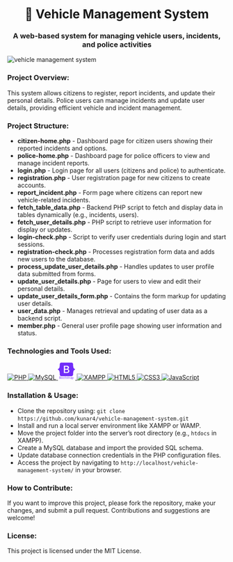 <h1 align="center">🚗 Vehicle Management System</h1>
<h3 align="center">A web-based system for managing vehicle users, incidents, and police activities</h3>

<p align="left"> <img src="https://komarev.com/ghpvc/?username=kunar4&label=Project%20views&color=0e75b6&style=flat" alt="vehicle management system" /> </p>

<h3 align="left">Project Overview:</h3>
<p>This system allows citizens to register, report incidents, and update their personal details. Police users can manage incidents and update user details, providing efficient vehicle and incident management.</p>

<h3 align="left">Project Structure:</h3>
<ul>
  <li><strong>citizen-home.php</strong> - Dashboard page for citizen users showing their reported incidents and options.</li>
  <li><strong>police-home.php</strong> - Dashboard page for police officers to view and manage incident reports.</li>
  <li><strong>login.php</strong> - Login page for all users (citizens and police) to authenticate.</li>
  <li><strong>registration.php</strong> - User registration page for new citizens to create accounts.</li>
  <li><strong>report_incident.php</strong> - Form page where citizens can report new vehicle-related incidents.</li>
  <li><strong>fetch_table_data.php</strong> - Backend PHP script to fetch and display data in tables dynamically (e.g., incidents, users).</li>
  <li><strong>fetch_user_details.php</strong> - PHP script to retrieve user information for display or updates.</li>
  <li><strong>login-check.php</strong> - Script to verify user credentials during login and start sessions.</li>
  <li><strong>registration-check.php</strong> - Processes registration form data and adds new users to the database.</li>
  <li><strong>process_update_user_details.php</strong> - Handles updates to user profile data submitted from forms.</li>
  <li><strong>update_user_details.php</strong> - Page for users to view and edit their personal details.</li>
  <li><strong>update_user_details_form.php</strong> - Contains the form markup for updating user details.</li>
  <li><strong>user_data.php</strong> - Manages retrieval and updating of user data as a backend script.</li>
  <li><strong>member.php</strong> - General user profile page showing user information and status.</li>
</ul>

<h3 align="left">Technologies and Tools Used:</h3>
<p align="left">
  <a href="https://www.php.net/" target="_blank" rel="noreferrer">
    <img src="https://cdn.jsdelivr.net/npm/simple-icons@v9/icons/php.svg" alt="PHP" width="40" height="40" />
  </a>
  <a href="https://www.mysql.com/" target="_blank" rel="noreferrer">
    <img src="https://cdn.jsdelivr.net/npm/simple-icons@v9/icons/mysql.svg" alt="MySQL" width="40" height="40" />
  </a>
  <a href="https://getbootstrap.com" target="_blank" rel="noreferrer">
    <img src="https://raw.githubusercontent.com/devicons/devicon/master/icons/bootstrap/bootstrap-plain-wordmark.svg" alt="Bootstrap" width="40" height="40" />
  </a>
  <a href="https://www.apachefriends.org/index.html" target="_blank" rel="noreferrer">
    <img src="https://cdn.worldvectorlogo.com/logos/xampp.svg" alt="XAMPP" width="40" height="40" />
  </a>
  <a href="https://www.html5.org/" target="_blank" rel="noreferrer">
    <img src="https://cdn.jsdelivr.net/npm/simple-icons@v9/icons/html5.svg" alt="HTML5" width="40" height="40" />
  </a>
  <a href="https://www.w3schools.com/css/" target="_blank" rel="noreferrer">
    <img src="https://cdn.jsdelivr.net/npm/simple-icons@v9/icons/css3.svg" alt="CSS3" width="40" height="40" />
  </a>
  <a href="https://www.javascript.com/" target="_blank" rel="noreferrer">
    <img src="https://cdn.jsdelivr.net/npm/simple-icons@v9/icons/javascript.svg" alt="JavaScript" width="40" height="40" />
  </a>
</p>

<h3 align="left">Installation & Usage:</h3>
<ul>
  <li>Clone the repository using: <code>git clone https://github.com/kunar4/vehicle-management-system.git</code></li>
  <li>Install and run a local server environment like XAMPP or WAMP.</li>
  <li>Move the project folder into the server’s root directory (e.g., <code>htdocs</code> in XAMPP).</li>
  <li>Create a MySQL database and import the provided SQL schema.</li>
  <li>Update database connection credentials in the PHP configuration files.</li>
  <li>Access the project by navigating to <code>http://localhost/vehicle-management-system/</code> in your browser.</li>
</ul>

<h3 align="left">How to Contribute:</h3>
<p>If you want to improve this project, please fork the repository, make your changes, and submit a pull request. Contributions and suggestions are welcome!</p>

<h3 align="left">License:</h3>
<p>This project is licensed under the MIT License.</p>
